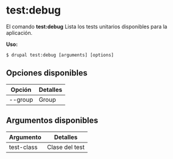 # test:debug
El comando **test:debug** Lista los tests unitarios disponibles para la aplicación.

**Uso:**
```
$ drupal test:debug [arguments] [options] 
```

## Opciones disponibles
Opción | Detalles
-------|-------------
--group | Group

## Argumentos disponibles
Argumento | Detalles
---------|-------------
test-class | Clase del test
